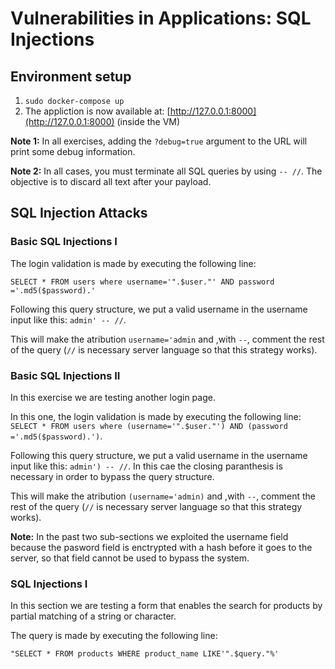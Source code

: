 # Vulnerabilities in Applications: SQL Injections

## Environment setup

1. `sudo docker-compose up`
2. The appliction is now available at: [http://127.0.0.1:8000](http://127.0.0.1:8000) (inside the VM)

**Note 1:** In all exercises, adding the `?debug=true` argument to the URL will print some debug information.

**Note 2:** In all cases, you must terminate all SQL queries by using `-- //`. The objective is to discard all text after your payload.


## SQL Injection Attacks

### Basic SQL Injections I

The login validation is made by executing the following line:

`SELECT * FROM users where username='".$user."' AND password ='.md5($password).'`

Following this query structure, we put a valid username in the username input like this: `admin' -- //`.

This will make the atribution `username='admin` and ,with `--`, comment the rest of the query (`//` is necessary server language so that this strategy works).

### Basic SQL Injections II

In this exercise we are testing another login page.

In this one, the login validation is made by executing the following line:
`SELECT * FROM users where (username='".$user."') AND (password ='.md5($password).')`.

Following this query structure, we put a valid username in the username input like this: `admin') -- //`. In this cae the closing paranthesis is necessary in order to bypass the query structure.

This will make the atribution `(username='admin)` and ,with `--`, comment the rest of the query (`//` is necessary server language so that this strategy works).

**Note:** In the past two sub-sections we exploited the username field because the pasword field is enctrypted with a hash before it goes to the server, so that field cannot be used to bypass the system.

### SQL Injections I

In this section we are testing a form that enables the search for products by partial matching of a string or character.

The query is made by executing the following line:

`"SELECT * FROM products WHERE product_name LIKE'".$query."%'`
